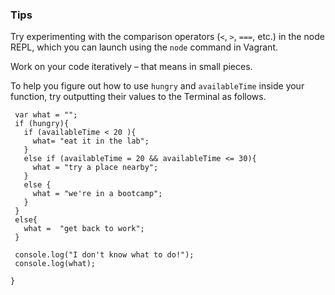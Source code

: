 ### Tips

Try experimenting with the comparison operators (`<`, `>`, `===`, etc.) in the node REPL, which you can launch using the `node` command in Vagrant.

Work on your code iteratively – that means in small pieces.

To help you figure out how to use `hungry` and `availableTime` inside your function, try outputting their values to the Terminal as follows.

```function whatToDoForLunch(hungry, availableTime) {
 var what = "";
 if (hungry){
   if (availableTime < 20 ){
     what= "eat it in the lab";
   }
   else if (availableTime = 20 && availableTime <= 30){
     what = "try a place nearby";
   }
   else {
     what = "we're in a bootcamp";
   }
 }
 else{
   what =  "get back to work";
 }

 console.log("I don't know what to do!");
 console.log(what);

}
```